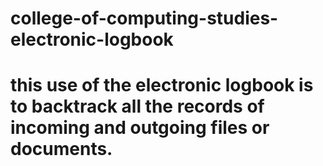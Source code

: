 # college-of-computing-studies-electronic-logbook
# this use of the electronic logbook is to backtrack all the records of incoming and outgoing files or documents.
